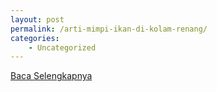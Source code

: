 ```yaml
---
layout: post
permalink: /arti-mimpi-ikan-di-kolam-renang/
categories:
    - Uncategorized
---
```


[Baca Selengkapnya](/08)